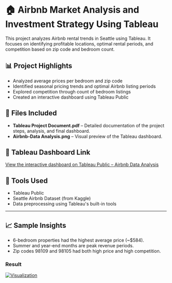 # 🏠 Airbnb Market Analysis and Investment Strategy Using Tableau

This project analyzes Airbnb rental trends in Seattle using Tableau. It focuses on identifying profitable locations, optimal rental periods, and competition based on zip code and bedroom count.

## 📊 Project Highlights

- Analyzed average prices per bedroom and zip code
- Identified seasonal pricing trends and optimal Airbnb listing periods
- Explored competition through count of bedroom listings
- Created an interactive dashboard using Tableau Public

## 📁 Files Included

- **Tableau Project Document.pdf** – Detailed documentation of the project steps, analysis, and final dashboard.
- **Airbnb-Data Analysis.png** – Visual preview of the Tableau dashboard.

## 🔗 Tableau Dashboard Link

[View the interactive dashboard on Tableau Public – Airbnb Data Analysis](https://public.tableau.com/app/profile/valli.sisira.sista/viz/AirbnbDataAnalysis_17417233055770/Dashboard1)



## 📌 Tools Used
- Tableau Public
- Seattle Airbnb Dataset (from Kaggle)
- Data preprocessing using Tableau's built-in tools

---

## 📈 Sample Insights
- 6-bedroom properties had the highest average price (~$584).
- Summer and year-end months are peak revenue periods.
- Zip codes 98109 and 98105 had both high price and high competition.

### Result
[![Visualization](Airbnb-Data-Analysis.png)](Airbnb-Data-Analysis.png)


